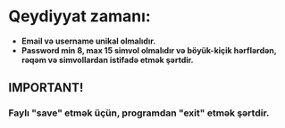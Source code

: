 # Qeydiyyat zamanı:
* **Email və username unikal olmalıdır.**
* **Password min 8, max 15 simvol olmalıdır və böyük-kiçik hərflərdən, rəqəm və simvollardan istifadə etmək şərtdir.**
## IMPORTANT!
### Faylı "save" etmək üçün, programdan "exit" etmək şərtdir.
